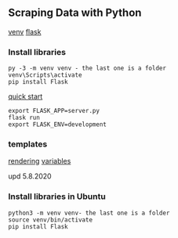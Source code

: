 ## Scraping Data with Python

[venv](https://docs.python.org/3/library/venv.html)
[flask](https://flask.palletsprojects.com/en/1.1.x/installation/)

### Install libraries
```
py -3 -m venv venv - the last one is a folder
venv\Scripts\activate
pip install Flask
``` 

[quick start](https://flask.palletsprojects.com/en/1.1.x/quickstart/)

```
export FLASK_APP=server.py
flask run
export FLASK_ENV=development
```

### templates
[rendering](http://flask.palletsprojects.com/en/1.1.x/quickstart/#rendering-templates)
[variables](https://flask.palletsprojects.com/en/1.1.x/quickstart/#variable-rules)

upd 5.8.2020

### Install libraries in Ubuntu
```
python3 -m venv venv- the last one is a folder
source venv/bin/activate
pip install Flask
``` 